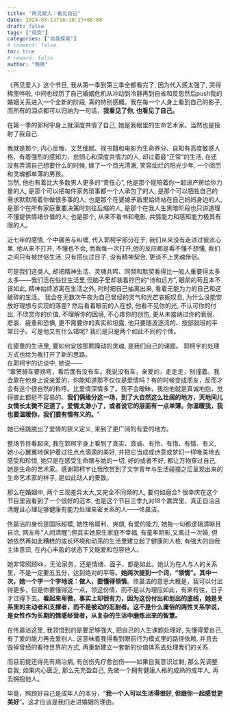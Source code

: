 ```yaml
---
title: "再见爱人：看见自己"
date: 2024-03-13T16:10:23+08:00
draft: false
tags: ["观影"]
categories: ["自我探索"]
# comment: false
toc: true
# reward: false
author: "晚晚"
---
```


《再见爱人》这个节目, 我从第一季到第三季全都看完了, 因为代入感太强了, 哭得稀里哗啦, 中间也经历了自己婚姻危机从冲动到冷静再到自省和反思然后push我的婚姻关系进入一个全新的阶段, 真的特别感概。我在每一个人身上看到自己的影子, 而所有的泪点都可以归纳为一句话，**我看见了你, 也看见了自己。**

<!--more-->

在第一季的郭柯宇身上就深度共情了自己, 她是我眼里的生命艺术家。当然也是投射了我自己. 

我就是那个, 内心反叛、文艺细腻、视书籍和电影为生命养分、自知有高度敏感人格、有着强烈的感知力、悲悯心和深度共情力的人, 却过着最“正常”的生活, 在还没有弄清自己想要什么的时候, 嫁了一个目光清澈, 笑容灿烂的阳光少年, 一个阅历和灵魂都单薄的男孩。  
当然, 他也有着比大多数男人更多的“责任心”, 他是那个能陪着你一起进产房给你力量的人, 是那个可以把每件家务琐事都一个人承包了的人, 是那个可以牺牲自己的需求默默陪着你做很多事的人; 也是那个在婆媳矛盾里始终站在自己妈妈身边的人, 是那个在所有家庭重要决策时刻往后缩的人, 是那个在我人生黑暗阶段也只讲道理不懂提供情绪价值的人; 也是那个, 从来不看书和电影, 共情能力和感知能力极其有限的人。

近七年的感情, 个中痛苦与纠缠, 代入郭柯宇部分在于, 我们从来没有走进过彼此心里, 他从来不打开, 不懂也不会, 而我每一次打开,他的反应都是看不懂不想懂, 我们之间只有被世俗生活, 只有搭伙过日子, 没有精神契合, 更谈不上灵魂伴侣。

可是我们这类人, 却把精神生活、灵魂共鸣、同频和默契看得比一般人重要得太多太多——我们活在俗世生活里,但脑子里却装着拧巴的“诗和远方”, 眼前的苟且本不该如此, 精神始终游离在生活之外, 时时把自己抽离出来, 看着无能为力的自己和这破碎的生活。 我会在无数次午夜为自己曾经的灵气和光芒哀婉叹息, 为什么没能安放好理想与实现的落差? 然后看着眼前的人在想, 他看不见你的光, 不认可你的付出, 不欣赏你的价值, 不理解你的困境, 不心疼你的创伤, 更从未接纳过你的衰弱、悲哀、疲惫和恐惧, 更不需要你的真实和坦露, 他只要随波逐流的、按部就班的平常日子。可是他又有什么错呢? 我们是只是两个如此不同的个体。

在疲惫的生活里, 要如何安放那颗躁动的灵魂, 是我们自己的课题。 郭柯宇的处理方式也给为我打开了新的思路。  
在郭柯宇的访谈中, 她说——  
“章贺骑车要拐弯，看后面有没有车。我说没有车，亲爱的，走走走，别撞着。我会靠在他身上说亲爱的，你能知道那不仅仅是爱情吗？有的时候变成朋友，反而才会有这个很自然的称呼。比爱情深情多了。我不会暧昧，我抱他就是真诚地抱，觉得彼此都挺不容易的。**我们俩缘分这一场，到了大自然这么壮阔的地方，天地间儿女情长太微不足道了。爱情太渺小了，或者说它的层面有一点单薄。你温暖我，我也要温暖你，我们要有情有义的。**"

她已经跳脱出了爱情的狭义定义, 来到了更广阔的有爱的地方。

整场节目看起来, 我在郭柯宇身上看到了真实、真诚、有怜、有惜、有情、有义, 她小心翼翼地保护着过往点点滴滴的美好, 并把它当成或诗意或梦幻一样唯美地去感受和珍惜, 她只是在感受生命赠与她的一切, 好的或者不好, 都让万物穿过自己, 她是生命的艺术家。感谢郭柯宇让我欣赏到了文学青年与生活碰撞之后呈现出来的生命艺术家的样子, 是如此动人的景致。

那么在婚姻中, 两个三观差异太大,又完全不同频的人, 要何如磨合? 很幸庆在这个节目里我看到了一个很好的范本, 也是这个节目三季九对18个嘉宾里，真正自洽且清醒且心理足够健康有能力处理亲密关系的人——佟晨洁。

佟晨洁的身份是国际超模, 她性格犀利、爽朗, 有爱的能力, 她每一句都逻辑清晰且自洽, 网友称“人间清醒”;但其实她原生家庭不幸福, 有童年阴影,又离过一次婚, 但她依然再如此糟糕的成长环境和动荡的生活里建立起了健康的人格, 有强大的自我主体意识, 在内心丰盈的状态下又能爱和包容他人。

她非常照顾kk，无论家务，还是情绪、面子，都是如此。她认为在人与人的关系里，不是一定要五五分，达到绝对的平等。**她两次提到一个词，“领情”。其中一次，她一个字一个字地说：做人，要懂得领情**。佟晨洁的意思大概是，我可以付出得更多，但是你要懂得这一点，领这份情，而不是以为理应如此，有来有往，日子才过得下去。**看起来卑微，事实上却很有力，因为这份付出和划出的底线，她是关系里的主动者和支撑者，而不是被动的忍耐者。这不是什么庸俗的两性关系学说，是女性作为长期的情感经营者，从复杂的生活中磨炼出来的智慧。**

在佟晨洁这里, 我领悟到的是要足够强大, 把自己的人生课题处理好, 先懂得爱自己,有了爱的能力再去爱别人. 这意味着我得看到眼前行为模式里的路径依赖, 并且去毁掉曾经的看待世界的方式, 再重新建立一套新的价值体系去处理我们的关系. 

而且前提还得先有病治病, 有创伤先疗愈创伤——如果自我意识过剩, 那么先调整自我; 如果内心匮乏, 那么先充盈自己, 先做一个拥有健康人格的成熟的成年人, 再去拥抱他人。

毕竟，照顾好自己是成年人的本分，“**我一个人可以生活得很好, 但跟你一起感觉更美好**”。这才应该是我们走进婚姻的理由。
